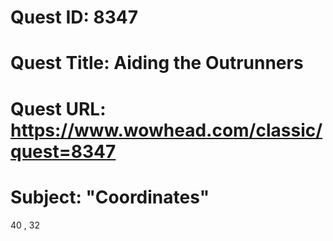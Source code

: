 # Quest ID: 8347
# Quest Title: Aiding the Outrunners
# Quest URL: https://www.wowhead.com/classic/quest=8347
# Subject: "Coordinates"
40 , 32